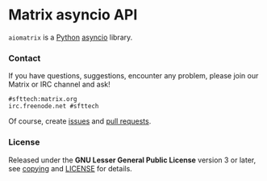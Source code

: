 # Matrix asyncio API

`aiomatrix` is a [Python](https://python.org) [asyncio](https://docs.python.org/3/library/asyncio.html) library.


### Contact

If you have questions, suggestions, encounter any problem,
please join our Matrix or IRC channel and ask!

```
#sfttech:matrix.org
irc.freenode.net #sfttech
```

Of course, create [issues](https://github.com/SFTtech/aiomatrix/issues)
and [pull requests](https://github.com/SFTtech/aiomatrix/pulls).


### License

Released under the **GNU Lesser General Public License** version 3 or later,
see [copying](copying.md) and [LICENSE](LICENSE) for details.
